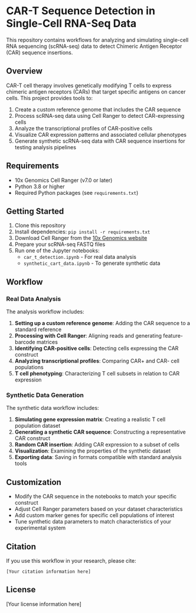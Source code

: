# CAR-T Sequence Detection in Single-Cell RNA-Seq Data

This repository contains workflows for analyzing and simulating single-cell RNA sequencing (scRNA-seq) data to detect Chimeric Antigen Receptor (CAR) sequence insertions.

## Overview

CAR-T cell therapy involves genetically modifying T cells to express chimeric antigen receptors (CARs) that target specific antigens on cancer cells. This project provides tools to:

1. Create a custom reference genome that includes the CAR sequence
2. Process scRNA-seq data using Cell Ranger to detect CAR-expressing cells
3. Analyze the transcriptional profiles of CAR-positive cells
4. Visualize CAR expression patterns and associated cellular phenotypes
5. Generate synthetic scRNA-seq data with CAR sequence insertions for testing analysis pipelines

## Requirements

- 10x Genomics Cell Ranger (v7.0 or later)
- Python 3.8 or higher
- Required Python packages (see `requirements.txt`)

## Getting Started

1. Clone this repository
2. Install dependencies: `pip install -r requirements.txt`
3. Download Cell Ranger from the [10x Genomics website](https://support.10xgenomics.com/single-cell-gene-expression/software/downloads/latest)
4. Prepare your scRNA-seq FASTQ files
5. Run one of the Jupyter notebooks:
   - `car_t_detection.ipynb` - For real data analysis
   - `synthetic_cart_data.ipynb` - To generate synthetic data

## Workflow

### Real Data Analysis

The analysis workflow includes:

1. **Setting up a custom reference genome**: Adding the CAR sequence to a standard reference
2. **Processing with Cell Ranger**: Aligning reads and generating feature-barcode matrices
3. **Identifying CAR-positive cells**: Detecting cells expressing the CAR construct
4. **Analyzing transcriptional profiles**: Comparing CAR+ and CAR- cell populations
5. **T cell phenotyping**: Characterizing T cell subsets in relation to CAR expression

### Synthetic Data Generation

The synthetic data workflow includes:

1. **Simulating gene expression matrix**: Creating a realistic T cell population dataset
2. **Generating a synthetic CAR sequence**: Constructing a representative CAR construct
3. **Random CAR insertion**: Adding CAR expression to a subset of cells
4. **Visualization**: Examining the properties of the synthetic dataset
5. **Exporting data**: Saving in formats compatible with standard analysis tools

## Customization

- Modify the CAR sequence in the notebooks to match your specific construct
- Adjust Cell Ranger parameters based on your dataset characteristics
- Add custom marker genes for specific cell populations of interest
- Tune synthetic data parameters to match characteristics of your experimental system

## Citation

If you use this workflow in your research, please cite:

```
[Your citation information here]
```

## License

[Your license information here]